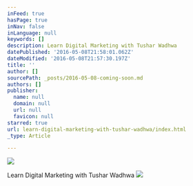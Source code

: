 ```yaml
---
inFeed: true
hasPage: true
inNav: false
inLanguage: null
keywords: []
description: Learn Digital Marketing with Tushar Wadhwa
datePublished: '2016-05-08T21:58:01.062Z'
dateModified: '2016-05-08T21:57:30.197Z'
title: ''
author: []
sourcePath: _posts/2016-05-08-coming-soon.md
authors: []
publisher:
  name: null
  domain: null
  url: null
  favicon: null
starred: true
url: learn-digital-marketing-with-tushar-wadhwa/index.html
_type: Article

---
```

![](https://the-grid-user-content.s3-us-west-2.amazonaws.com/1375aab2-ef3c-470e-8d08-4cefd0d680cd.jpg)

Learn Digital Marketing with Tushar Wadhwa
![](https://the-grid-user-content.s3-us-west-2.amazonaws.com/80231c78-746b-43c0-8622-2a53f75f6682.jpg)